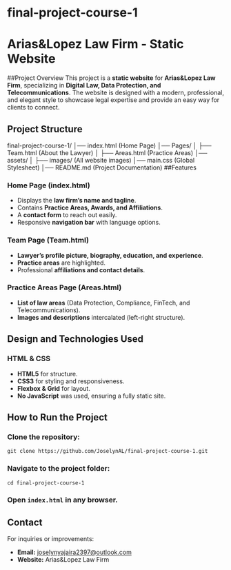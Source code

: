 # final-project-course-1
# Arias&Lopez Law Firm - Static Website
##Project Overview
This project is a **static website** for **Arias&Lopez Law Firm**, specializing in **Digital Law, Data Protection, and Telecommunications**. The website is designed with a modern, professional, and elegant style to showcase legal expertise and provide an easy way for clients to connect.
## Project Structure
final-project-course-1/
│── index.html (Home Page)
│── Pages/
│   ├── Team.html (About the Lawyer)
│   ├── Areas.html (Practice Areas)
│── assets/
│   ├── images/ (All website images)
│── main.css (Global Stylesheet)
│── README.md (Project Documentation)
##Features
### Home Page (index.html)
- Displays the **law firm’s name and tagline**.
- Contains **Practice Areas, Awards, and Affiliations**.
- A **contact form** to reach out easily.
- Responsive **navigation bar** with language options.
### Team Page (Team.html)
- **Lawyer’s profile picture, biography, education, and experience**.
- **Practice areas** are highlighted.
- Professional **affiliations and contact details**.
### Practice Areas Page (Areas.html)
- **List of law areas** (Data Protection, Compliance, FinTech, and Telecommunications).
- **Images and descriptions** intercalated (left-right structure).
##  Design and Technologies Used
### HTML & CSS
- **HTML5** for structure.
- **CSS3** for styling and responsiveness.
- **Flexbox & Grid** for layout.
- **No JavaScript** was used, ensuring a fully static site.
## How to Run the Project
### Clone the repository:
```
git clone https://github.com/JoselynAL/final-project-course-1.git
```
### Navigate to the project folder:
```
cd final-project-course-1
```
### Open `index.html` in any browser.
## Contact
For inquiries or improvements:
- **Email:** joselynyajaira2397@outlook.com
-  **Website:** Arias&Lopez Law Firm






